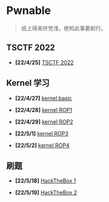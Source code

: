 # Pwnable

> 纸上得来终觉浅，绝知此事要躬行。



## TSCTF 2022

- **[22/4/25]** [TSCTF 2022](/pwnable/220425-tsctf2022)

## Kernel 学习

- **[22/4/27]** [kernel basic](/pwnable/220427-kernel-basic)

- **[22/4/28]** [kernel ROP1](/pwnable/220428-kernel-rop1)

- **[22/4/29]** [kernel ROP2](/pwnable/220429-kernel-rop2)

- **[22/5/1]** [kernel ROP3](/pwnable/220501-kernel-rop3)

- **[22/5/2]** [kernel ROP4](/pwnable/220502-kernel-rop4)

## 刷题

- **[22/5/18]** [HackTheBox 1](/pwnable/2205018-HTB1)

- **[22/5/19]** [HackTheBox 2](/pwnable/2205019-HTB2)

